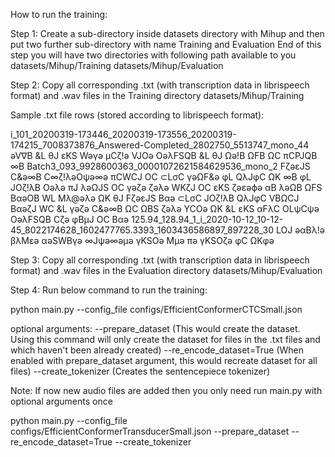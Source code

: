 How to run the training:

Step 1: Create a sub-directory inside datasets directory with Mihup and then put two further sub-directory with name Training and Evaluation
End of this step you will have two directories with following path available to you
datasets/Mihup/Training
datasets/Mihup/Evaluation

Step 2: Copy all corresponding .txt (with transcription data in librispeech format) and .wav files in the Training directory
datasets/Mihup/Training

Sample .txt file rows (stored according to librispeech format):

i_101_20200319-173446_20200319-173556_20200319-174215_7008373876_Answered-Completed_2802750_5513747_mono_44 əV∇B &L θJ εKS Wəγə μCζ!ə VJOə OəλFSQB &L θJ Ωə!B ΩFB ΩC πCPJQB ∞B
Batch3_093_9928600363_00001072621584629536_mono_2 FζəεJS C&ə∞B C∞ζ!λəOψə∞ə πCWCJ OC ⊂LσC γəΩF&ə φL QλJφC ΩK ∞B φL JOζ!λB Oəλə πJ λəΩJS OC γəζə ζəλə WKζJ OC εKS ζəεəϕə αB λəΩB ΩFS BαəOB WL Mλ@əλə ΩK θJ FζəεJS Bαə ⊂LσC JOζ!λB QλJφC VBΩCJ BαəζJ WC &L γəζə C&ə∞B ΩC ΩBS ζəλə YCOə ΩK &L εKS αFλC OLψCψə OəλFSQB Cζə φBμJ OC Bαə
125.94_128.94_1_i_2020-10-12_10-12-45_8022174628_1602477765.3393_1603436586897_897228_30 LOJ əαBλ!ə βλMεə αəSWBγə ∞Jψə∞əμə γKSOə Mμə πə γKSOζə φC ΩKφə

Step 3: Copy all corresponding .txt (with transcription data in librispeech format) and .wav files in the Evaluation directory
datasets/Mihup/Evaluation

Step 4: Run below command to run the training:

python main.py --config_file configs/EfficientConformerCTCSmall.json

optional arguments: 
--prepare_dataset  (This would create the dataset. Using this command will only create the dataset for files in the .txt files and which haven't been already created)
--re_encode_dataset=True (When enabled with prepare_dataset argument, this would recreate dataset for all files)
--create_tokenizer (Creates the sentencepiece tokenizer)

Note: If now new audio files are added then you only need run main.py with optional arguments once


python main.py --config_file configs/EfficientConformerTransducerSmall.json --prepare_dataset --re_encode_dataset=True --create_tokenizer
